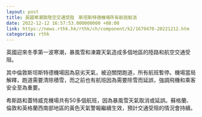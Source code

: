 ```yaml
---
layout: post
title: 英國寒潮致陸空交通受阻　斯坦斯特德機場所有航班取消
date: 2022-12-12 16:57:53.000000000 +08:00
link: https://news.rthk.hk/rthk/ch/component/k2/1679470-20221212.htm
categories: rthk
---
```


英國迎來冬季第一波寒潮，暴風雪和凍霧天氣造成多個地區的陸路和航空交通受阻。

其中倫敦斯坦斯特德機場因為惡劣天氣，被迫關閉跑道，所有航班暫停。機場當局解釋，跑道需要清除積雪，而之前也有航班因為需要除雪而延誤，強調飛機和乘客安全至為重要。

希斯路和蓋特威克機場共有50多個航班，因為暴風雪天氣取消或延誤。蘇格蘭、倫敦和英格蘭西南部地區的黃色天氣警報繼續生效，預計交通受阻的情況會持續。
